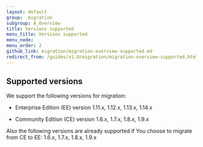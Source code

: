 ```yaml
---
layout: default
group:  migration
subgroup: A_Overview
title: Versions supported
menu_title: Versions supported
menu_node: 
menu_order: 2
github_link: migration/migration-overview-supported.md
redirect_from: /guides/v1.0/migration/migration-overview-supported.html
---
```


<h2 id="migrate-overview-versions">Supported versions</h2>
We support the following versions for migration:

* Enterprise Edition (EE) version 1.11.x, 1.12.x, 1.13.x, 1.14.x

* Community Edition (CE) version 1.6.x, 1.7.x, 1.8.x, 1.9.x

Also the following versions are already supported if You choose to migrate from CE to EE:
1.6.x, 1.7.x, 1.8.x, 1.9.x